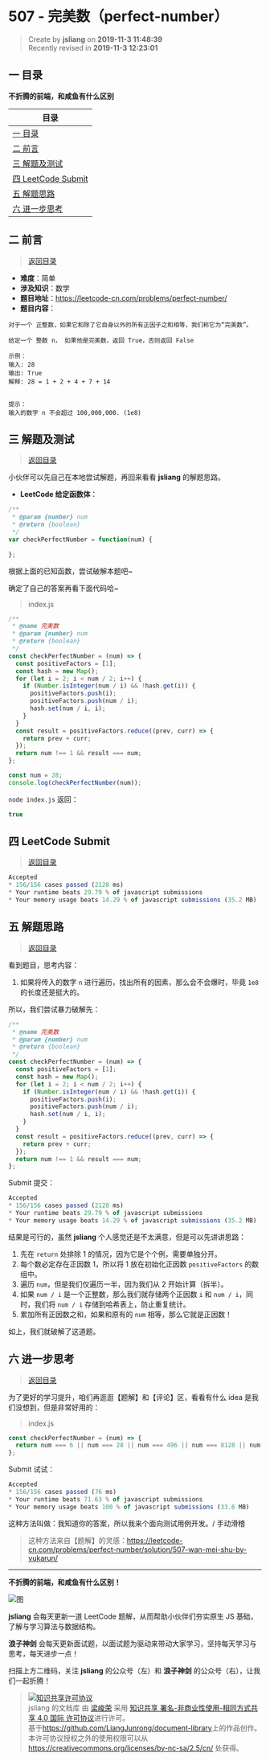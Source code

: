 507 - 完美数（perfect-number）
===

> Create by **jsliang** on **2019-11-3 11:48:39**  
> Recently revised in **2019-11-3 12:23:01**

## <a name="chapter-one" id="chapter-one"></a>一 目录

**不折腾的前端，和咸鱼有什么区别**

| 目录 |
| --- | 
| [一 目录](#chapter-one) | 
| <a name="catalog-chapter-two" id="catalog-chapter-two"></a>[二 前言](#chapter-two) |
| <a name="catalog-chapter-three" id="catalog-chapter-three"></a>[三 解题及测试](#chapter-three) |
| <a name="catalog-chapter-four" id="catalog-chapter-four"></a>[四 LeetCode Submit](#chapter-four) |
| <a name="catalog-chapter-five" id="catalog-chapter-five"></a>[五 解题思路](#chapter-five) |
| <a name="catalog-chapter-six" id="catalog-chapter-six"></a>[六 进一步思考](#chapter-six) |

## <a name="chapter-two" id="chapter-two"></a>二 前言

> [返回目录](#chapter-one)

* **难度**：简单
* **涉及知识**：数学
* **题目地址**：https://leetcode-cn.com/problems/perfect-number/
* **题目内容**：

```
对于一个 正整数，如果它和除了它自身以外的所有正因子之和相等，我们称它为“完美数”。

给定一个 整数 n， 如果他是完美数，返回 True，否则返回 False

示例：
输入: 28
输出: True
解释: 28 = 1 + 2 + 4 + 7 + 14
 

提示：
输入的数字 n 不会超过 100,000,000. (1e8)
```

## <a name="chapter-three" id="chapter-three"></a>三 解题及测试

> [返回目录](#chapter-one)

小伙伴可以先自己在本地尝试解题，再回来看看 **jsliang** 的解题思路。

* **LeetCode 给定函数体**：

```js
/**
 * @param {number} num
 * @return {boolean}
 */
var checkPerfectNumber = function(num) {
    
};
```

根据上面的已知函数，尝试破解本题吧~

确定了自己的答案再看下面代码哈~

> index.js

```js
/**
 * @name 完美数
 * @param {number} num
 * @return {boolean}
 */
const checkPerfectNumber = (num) => {
  const positiveFactors = [1];
  const hash = new Map();
  for (let i = 2; i < num / 2; i++) {
    if (Number.isInteger(num / i) && !hash.get(i)) {
      positiveFactors.push(i);
      positiveFactors.push(num / i);
      hash.set(num / i, i);
    }
  }
  const result = positiveFactors.reduce((prev, curr) => {
    return prev + curr;
  });
  return num !== 1 && result === num;
};

const num = 28;
console.log(checkPerfectNumber(num));
```

`node index.js` 返回：

```js
true
```

## <a name="chapter-four" id="chapter-four"></a>四 LeetCode Submit

> [返回目录](#chapter-one)

```js
Accepted
* 156/156 cases passed (2128 ms)
* Your runtime beats 29.79 % of javascript submissions
* Your memory usage beats 14.29 % of javascript submissions (35.2 MB)
```

## <a name="chapter-five" id="chapter-five"></a>五 解题思路

> [返回目录](#chapter-one)

看到题目，思考内容：

1. 如果将传入的数字 `n` 进行遍历，找出所有的因素，那么会不会爆时，毕竟 `1e8` 的长度还是挺大的。

所以，我们尝试暴力破解先：

```js
/**
 * @name 完美数
 * @param {number} num
 * @return {boolean}
 */
const checkPerfectNumber = (num) => {
  const positiveFactors = [1];
  const hash = new Map();
  for (let i = 2; i < num / 2; i++) {
    if (Number.isInteger(num / i) && !hash.get(i)) {
      positiveFactors.push(i);
      positiveFactors.push(num / i);
      hash.set(num / i, i);
    }
  }
  const result = positiveFactors.reduce((prev, curr) => {
    return prev + curr;
  });
  return num !== 1 && result === num;
};
```

Submit 提交：

```js
Accepted
* 156/156 cases passed (2128 ms)
* Your runtime beats 29.79 % of javascript submissions
* Your memory usage beats 14.29 % of javascript submissions (35.2 MB)
```

结果是可行的，虽然 **jsliang** 个人感觉还是不太满意，但是可以先讲讲思路：

1. 先在 `return` 处排除 1 的情况，因为它是个个例，需要单独分开。
2. 每个数必定存在正因数 1，所以将 1 放在初始化正因数 `positiveFactors` 的数组中。
3. 遍历 `num`，但是我们仅遍历一半，因为我们从 2 开始计算（拆半）。
4. 如果 `num / i` 是一个正整数，那么我们就存储两个正因数 `i` 和 `num / i`，同时，我们将 `num / i` 存储到哈希表上，防止重复统计。
5. 累加所有正因数之和，如果和原有的 `num` 相等，那么它就是正因数！

如上，我们就破解了这道题。

## <a name="chapter-six" id="chapter-six"></a>六 进一步思考

> [返回目录](#chapter-one)

为了更好的学习提升，咱们再逛逛【题解】和【评论】区，看看有什么 idea 是我们没想到，但是非常好用的：

> index.js

```js
const checkPerfectNumber = (num) => {
  return num === 6 || num === 28 || num === 496 || num === 8128 || num === 33550336;
};
```

Submit 试试：

```js
Accepted
* 156/156 cases passed (76 ms)
* Your runtime beats 71.63 % of javascript submissions
* Your memory usage beats 100 % of javascript submissions (33.6 MB)
```

这种方法叫做：我知道你的答案，所以我来个面向测试用例开发。/ 手动滑稽

> 这种方法来自【题解】的灵感：https://leetcode-cn.com/problems/perfect-number/solution/507-wan-mei-shu-by-yukarun/ 

---

**不折腾的前端，和咸鱼有什么区别！**

![图](../../../public-repertory/img/z-index-small.png)

**jsliang** 会每天更新一道 LeetCode 题解，从而帮助小伙伴们夯实原生 JS 基础，了解与学习算法与数据结构。

**浪子神剑** 会每天更新面试题，以面试题为驱动来带动大家学习，坚持每天学习与思考，每天进步一点！

扫描上方二维码，关注 **jsliang** 的公众号（左）和 **浪子神剑** 的公众号（右），让我们一起折腾！

> <a rel="license" href="http://creativecommons.org/licenses/by-nc-sa/4.0/"><img alt="知识共享许可协议" style="border-width:0" src="https://i.creativecommons.org/l/by-nc-sa/4.0/88x31.png" /></a><br /><span xmlns:dct="http://purl.org/dc/terms/" property="dct:title">jsliang 的文档库</span> 由 <a xmlns:cc="http://creativecommons.org/ns#" href="https://github.com/LiangJunrong/document-library" property="cc:attributionName" rel="cc:attributionURL">梁峻荣</a> 采用 <a rel="license" href="http://creativecommons.org/licenses/by-nc-sa/4.0/">知识共享 署名-非商业性使用-相同方式共享 4.0 国际 许可协议</a>进行许可。<br />基于<a xmlns:dct="http://purl.org/dc/terms/" href="https://github.com/LiangJunrong/document-library" rel="dct:source">https://github.com/LiangJunrong/document-library</a>上的作品创作。<br />本许可协议授权之外的使用权限可以从 <a xmlns:cc="http://creativecommons.org/ns#" href="https://creativecommons.org/licenses/by-nc-sa/2.5/cn/" rel="cc:morePermissions">https://creativecommons.org/licenses/by-nc-sa/2.5/cn/</a> 处获得。
